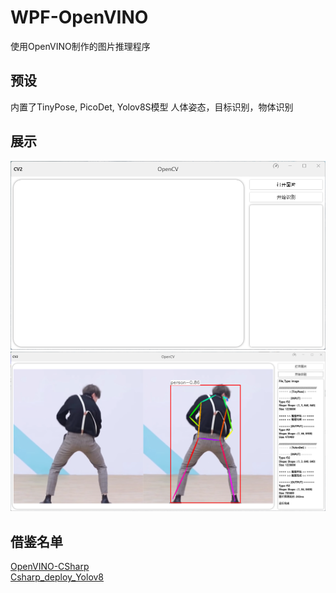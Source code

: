 # WPF-OpenVINO
使用OpenVINO制作的图片推理程序

## 预设
内置了TinyPose, PicoDet, Yolov8S模型
人体姿态，目标识别，物体识别

## 展示
![image](https://github.com/hyydsz/WPF-OpenVINO/blob/master/demo/main.png)
![image](https://github.com/hyydsz/WPF-OpenVINO/blob/master/demo/demo1.png)

## 借鉴名单
[OpenVINO-CSharp](https://github.com/guojin-yan/OpenVINO-CSharp-API/tree/csharp3.0)<br>
[Csharp_deploy_Yolov8](https://github.com/guojin-yan/Csharp_deploy_Yolov8)
